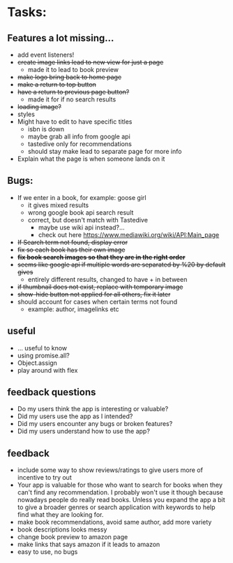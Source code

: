 # Tasks:

## Features a lot missing...
- add event listeners! 
- ~~create image links lead to new view for just a page~~
  - made it to lead to book preview
- ~~make logo bring back to home page~~
- ~~make a return to top button~~
- ~~have a return to previous page button?~~
  - made it for if no search results
- ~~loading image?~~
- styles
- Might have to edit to have specific titles
  - isbn is down
  - maybe grab all info from google api
  - tastedive only for recommendations
  - should stay make lead to separate page for more info
- Explain what the page is when someone lands on it

## Bugs:
- If we enter in a book, for example: goose girl
  - it gives mixed results
  - wrong google book api search result
  - correct, but doesn't match with Tastedive
    - maybe use wiki api instead?...
    - check out here https://www.mediawiki.org/wiki/API:Main_page
- ~~If Search term not found, display error~~
- ~~fix so each book has their own image~~
- ~~**fix book search images so that they are in the right order**~~
- ~~seems like google api if multiple words are separated by %20 by default gives~~
  - entirely different results, changed to have + in between
- ~~if thumbnail does not exist, replace with temporary image~~
- ~~show-hide button not applied for all others, fix it later~~
- should account for cases when certain terms not found
  - example: author, imagelinks etc

## useful
- ... useful to know
- using promise.all?
- Object.assign
- play around with flex

## feedback questions
- Do my users think the app is interesting or valuable?
- Did my users use the app as I intended?
- Did my users encounter any bugs or broken features?
- Did my users understand how to use the app?

## feedback
- include some way to show reviews/ratings to give users more of incentive to try out
- Your app is valuable for those who want to search for books when they can't find any recommendation. I probably won't use it though because nowadays people do really read books. Unless you expand the app a bit to give a broader genres or search application with keywords to help find what they are looking for.
- make book recommendations, avoid same author, add more variety
- book descriptions looks messy
- change book preview to amazon page 
- make links that says amazon if it leads to amazon
- easy to use, no bugs